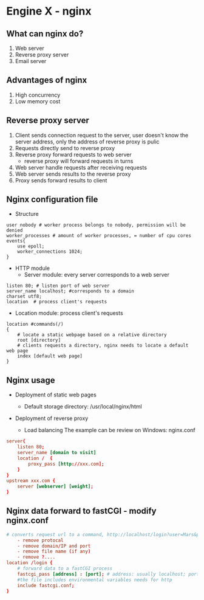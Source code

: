 # Engine X - nginx

## What can nginx do?
1. Web server
2. Reverse proxy server 
3. Email server

## Advantages of nginx
1. High concurrency
2. Low memory cost

## Reverse proxy server
1. Client sends connection request to the server, user doesn't know the server address, only the address of reverse proxy is pulic
2. Requests directly send to reverse proxy
3. Reverse proxy forward requests to web server
	* reverse proxy will forward requests in turns
4. Web server handle requests after receiving requests
5. Web server sends results to the reverse proxy
6. Proxy sends forward results to client

## Nginx configuration file
* Structure
```nginx
user nobody # worker process belongs to nobody, permission will be denied
worker_processes # amount of worker processes, = number of cpu cores
events{
	use epoll;
	worker_connections 1024;
}
```
* HTTP module
	* Server module: every server corresponds to a web server
```nginx
listen 80; # listen port of web server
server_name localhost; #corresponds to a domain
charset utf8;
location  # process client's requests
```
* Location module: process client's requests
```nginx
location #commands(/)
{
	# locate a static webpage based on a relative directory
	root [directory]
	# clients requests a directory, nginx needs to locate a default web page
	index [default web page]
}
```


## Nginx usage
* Deployment of static web pages
    * Default storage directory: /usr/local/nginx/html

* Deployment of reverse proxy
	* Load balancing
	The example can be review on Windows: nginx.conf

```conf
server{
	listen 80;
	server_name [domain to visit]
	location /  { 
		proxy_pass [http://xxx.com];	
	}
}
upstream xxx.com {
	server [webserver] [weight];
}
```

## Nginx data forward to fastCGI - modify nginx.conf
```conf
# converts request url to a command, http://localhost/login?user=Mars&passwd=123 for example
	- remove protocal
	- remove domain/IP and port
	- remove file name (if any)
	- remove ?....
location /login {
	# forward data to a fastCGI process
	fastcgi_pass [address] : [port]; # address: usually localhost; port: assign freely
	#the file includes environmental variables needs for http 
	include fastcgi.conf;
}
```

